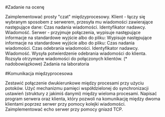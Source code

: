 #Zadanie na ocenę

Zaimplementować prosty "czat" międzyprocesowy.
Klient - łączy się wybranym sposobem z serwerem, przesyła mu wiadomości zawierające następujące dane:
Czas nadania wiadomości.
Identyfikator nadawcy.
Wiadomość.
Serwer - przyjmuje połączenia, wypisuje następujące informacje na standardowe wyjście albo do pliku:
Wypisuje następujące informacje na standardowe wyjście albo do pliku:
Czas nadania wiadomości.
Czas odebrania wiadomości.
Identyfikator nadawcy.
Wiadomość.
Wysyła potwierdzenie odebrania wiadomości do klienta.
Rozsyła otrzymane wiadomości do połączonych klientów. (* nadobowiązkowe)
Zadania na laboratoria

#Komunikacja międzyprocesowa

Zestawić połączenie dwukierunkowe między procesami przy użyciu potoków.
Użyć mechanizmu pamięci współdzielonej do synchronizacji ustawień (struktury z jakimiś danymi) między wieloma procesami.
Napisać program serwera oraz klienta, który pozwoli na komunikację między dwoma klientami poprzez serwer przy pomocy kolejki wiadomości.
Zaimplementować echo serwer przy pomocy gniazd TCP.
